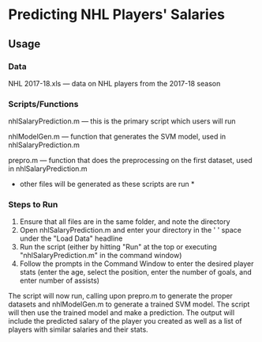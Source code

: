 # Predicting NHL Players' Salaries
## Usage

### Data
NHL 2017-18.xls — data on NHL players from the 2017-18 season

### Scripts/Functions
nhlSalaryPrediction.m — this is the primary script which users will run

nhlModelGen.m — function that generates the SVM model, used in nhlSalaryPrediction.m

prepro.m — function that does the preprocessing on the first dataset, used in nhlSalaryPrediction.m

* other files will be generated as these scripts are run *

### Steps to Run

1. Ensure that all files are in the same folder, and note the directory
2. Open nhlSalaryPrediction.m and enter your directory in the ' ' space under the "Load Data" headline
3. Run the script (either by hitting "Run" at the top or executing "nhlSalaryPrediction.m" in the command window)
4. Follow the prompts in the Command Window to enter the desired player stats (enter the age, select the position, enter the number of goals, and enter number of assists)

The script will now run, calling upon prepro.m to generate the proper datasets and nhlModelGen.m to generate a trained SVM model. The script will then use the trained model and make a prediction. The output will include the predicted salary of the player you created as well as a list of players with similar salaries and their stats.



